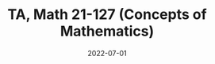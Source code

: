 ---
title: "TA, Math 21-127 (Concepts of Mathematics)"
collection: teaching
type: "Undergraduate course"
permalink: /teaching/2022-spring
venue: "Carnegie Mellon University"
date: 2022-07-01
location: "Pittsburgh, Pennsylvania"
---